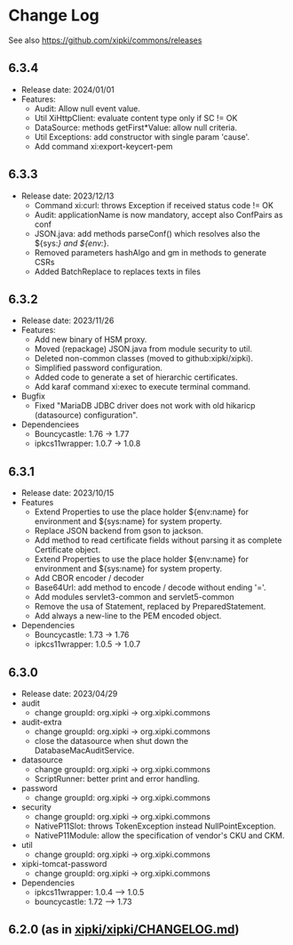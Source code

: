 # Change Log

See also <https://github.com/xipki/commons/releases>

## 6.3.4
- Release date: 2024/01/01
- Features:
  - Audit: Allow null event value.
  - Util XiHttpClient: evaluate content type only if SC != OK
  - DataSource: methods getFirst*Value: allow null criteria.
  - Util Exceptions: add constructor with single param 'cause'.
  - Add command xi:export-keycert-pem

## 6.3.3
- Release date: 2023/12/13
  - Command xi:curl: throws Exception if received status code != OK
  - Audit: applicationName is now mandatory, accept also ConfPairs as conf
  - JSON.java: add methods parseConf() which resolves also the ${sys:*} and ${env:*}.
  - Removed parameters hashAlgo and gm in methods to generate CSRs
  - Added BatchReplace to replaces texts in files

## 6.3.2
- Release date: 2023/11/26
- Features:
  - Add new binary of HSM proxy.
  - Moved (repackage) JSON.java from module security to util.
  - Deleted non-common classes (moved to github:xipki/xipki).
  - Simplified password configuration. 
  - Added code to generate a set of hierarchic certificates.
  - Add karaf command xi:exec to execute terminal command.
- Bugfix
  - Fixed "MariaDB JDBC driver does not work with old hikaricp (datasource) configuration".
- Dependenciees 
  - Bouncycastle: 1.76 -> 1.77
  - ipkcs11wrapper: 1.0.7 -> 1.0.8
  
## 6.3.1
- Release date: 2023/10/15
- Features
  - Extend Properties to use the place holder ${env:name} for environment and ${sys:name} for system property.
  - Replace JSON backend from gson to jackson.
  - Add method to read certificate fields without parsing it as complete Certificate object.
  - Extend Properties to use the place holder ${env:name} for environment and ${sys:name} for system property.
  - Add CBOR encoder / decoder
  - Base64Url: add method to encode / decode without ending '='.
  - Add modules servlet3-common and servlet5-common
  - Remove the usa of Statement, replaced by PreparedStatement.
  - Add always a new-line to the PEM encoded object.
- Dependencies
  - Bouncycastle: 1.73 -> 1.76
  - ipkcs11wrapper: 1.0.5 -> 1.0.7

## 6.3.0
- Release date: 2023/04/29
- audit
  - change groupId: org.xipki -> org.xipki.commons
- audit-extra
  - change groupId: org.xipki -> org.xipki.commons
  - close the datasource when shut down the DatabaseMacAuditService.
- datasource
  - change groupId: org.xipki -> org.xipki.commons
  - ScriptRunner: better print and error handling.
- password
  - change groupId: org.xipki -> org.xipki.commons
- security
  - change groupId: org.xipki -> org.xipki.commons
  - NativeP11Slot: throws TokenException instead NullPointException.
  - NativeP11Module: allow the specification of vendor's CKU and CKM.
- util
  - change groupId: org.xipki -> org.xipki.commons
- xipki-tomcat-password
  - change groupId: org.xipki -> org.xipki.commons
- Dependencies
  - ipkcs11wrapper: 1.0.4 --> 1.0.5
  - bouncycastle: 1.72 --> 1.73

## 6.2.0 (as in [xipki/xipki/CHANGELOG.md](https://github.com/xipki/xipki/blob/master/CHANGELOG.md))
